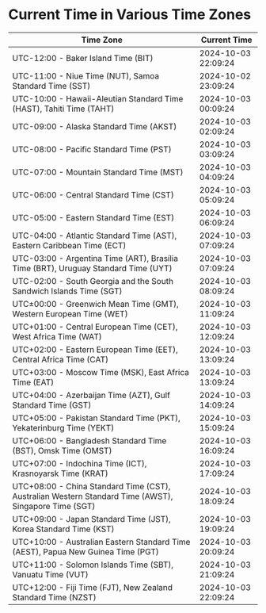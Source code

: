# Current Time in Various Time Zones

| Time Zone | Current Time |
|-----------|--------------|
| UTC-12:00 - Baker Island Time (BIT) | 2024-10-03 22:09:24 |
| UTC-11:00 - Niue Time (NUT), Samoa Standard Time (SST) | 2024-10-02 23:09:24 |
| UTC-10:00 - Hawaii-Aleutian Standard Time (HAST), Tahiti Time (TAHT) | 2024-10-03 00:09:24 |
| UTC-09:00 - Alaska Standard Time (AKST) | 2024-10-03 02:09:24 |
| UTC-08:00 - Pacific Standard Time (PST) | 2024-10-03 03:09:24 |
| UTC-07:00 - Mountain Standard Time (MST) | 2024-10-03 04:09:24 |
| UTC-06:00 - Central Standard Time (CST) | 2024-10-03 05:09:24 |
| UTC-05:00 - Eastern Standard Time (EST) | 2024-10-03 06:09:24 |
| UTC-04:00 - Atlantic Standard Time (AST), Eastern Caribbean Time (ECT) | 2024-10-03 07:09:24 |
| UTC-03:00 - Argentina Time (ART), Brasília Time (BRT), Uruguay Standard Time (UYT) | 2024-10-03 07:09:24 |
| UTC-02:00 - South Georgia and the South Sandwich Islands Time (SGT) | 2024-10-03 08:09:24 |
| UTC±00:00 - Greenwich Mean Time (GMT), Western European Time (WET) | 2024-10-03 11:09:24 |
| UTC+01:00 - Central European Time (CET), West Africa Time (WAT) | 2024-10-03 12:09:24 |
| UTC+02:00 - Eastern European Time (EET), Central Africa Time (CAT) | 2024-10-03 13:09:24 |
| UTC+03:00 - Moscow Time (MSK), East Africa Time (EAT) | 2024-10-03 13:09:24 |
| UTC+04:00 - Azerbaijan Time (AZT), Gulf Standard Time (GST) | 2024-10-03 14:09:24 |
| UTC+05:00 - Pakistan Standard Time (PKT), Yekaterinburg Time (YEKT) | 2024-10-03 15:09:24 |
| UTC+06:00 - Bangladesh Standard Time (BST), Omsk Time (OMST) | 2024-10-03 16:09:24 |
| UTC+07:00 - Indochina Time (ICT), Krasnoyarsk Time (KRAT) | 2024-10-03 17:09:24 |
| UTC+08:00 - China Standard Time (CST), Australian Western Standard Time (AWST), Singapore Time (SGT) | 2024-10-03 18:09:24 |
| UTC+09:00 - Japan Standard Time (JST), Korea Standard Time (KST) | 2024-10-03 19:09:24 |
| UTC+10:00 - Australian Eastern Standard Time (AEST), Papua New Guinea Time (PGT) | 2024-10-03 20:09:24 |
| UTC+11:00 - Solomon Islands Time (SBT), Vanuatu Time (VUT) | 2024-10-03 21:09:24 |
| UTC+12:00 - Fiji Time (FJT), New Zealand Standard Time (NZST) | 2024-10-03 22:09:24 |

